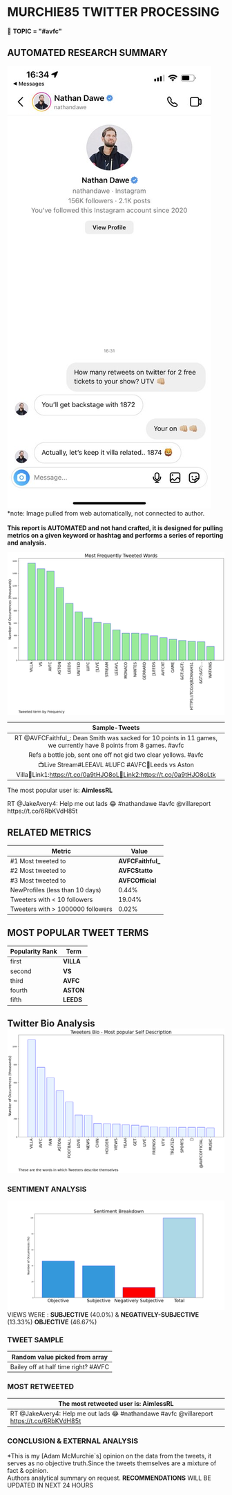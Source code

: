 # MURCHIE85 TWITTER PROCESSING 
&#x1F34E; **TOPIC = "#avfc"**

## AUTOMATED RESEARCH SUMMARY

![image](assets/2022-10-02hashtagImage.png)*note: Image pulled from web automatically, not connected to author.
<br></br>
<b> This report is AUTOMATED and not hand crafted, it is designed for pulling metrics on a given keyword or hashtag and performs a series of reporting and analysis.</b>



![image](assets/2022-10-02TWEETS.png)



|                **Sample-Tweets**        |
| :-------------: |
| RT @AVFCFaithful_: Dean Smith was sacked for 10 points in 11 games, we currently have 8 points from 8 games. #avfc |
| Refs a bottle job, sent one off not gid two clear yellows. #avfc |
| 📺Live Stream#LEEAVL #LUFC #AVFC🔴Leeds vs Aston Villa🔗Link1:https://t.co/0a9tHJO8oL🔗Link2:https://t.co/0a9tHJO8oLtk |

The most popular user is: **AimlessRL**
<div class="alert alert-block alert-danger"> RT @JakeAvery4: Help me out lads 😂 #nathandawe #avfc @villareport https://t.co/6RbKVdH85t</div>

## RELATED METRICS<br>
| Metric | Value |
| ------------- | ------------- |
| #1 Most tweeted to  | **AVFCFaithful_** |
| #2 Most tweeted to  | **AVFCStatto** |
| #3 Most tweeted to  | **AVFCOfficial** |
| NewProfiles (less than 10 days) | 0.44%  |
| Tweeters with < 10 followers  | 19.04%|
| Tweeters with > 1000000 followers  | 0.02%  |



## MOST POPULAR TWEET TERMS 


| Popularity Rank  | Term |
| ------------- | ------------- |
| first  | **VILLA**  |
| second  | **VS**  |
| third  | **AVFC** |
| fourth  | **ASTON**  |
| fifth  | **LEEDS**  |


## Twitter Bio Analysis![image](assets/2022-10-02BIO.png)
### SENTIMENT ANALYSIS
![image](assets/2022-10-02sentiment.png)
VIEWS WERE : **SUBJECTIVE**  (40.0%) & **NEGATIVELY-SUBJECTIVE** (13.33%) **OBJECTIVE** (46.67%)

### TWEET SAMPLE 
| Random value picked from array |
| ------------- |
|Bailey off at half time right?  #AVFC |

### MOST RETWEETED 

| The most retweeted user is: **AimlessRL**  |
| ------------- |
| RT @JakeAvery4: Help me out lads 😂 #nathandawe #avfc @villareport https://t.co/6RbKVdH85t |

### CONCLUSION & EXTERNAL ANALYSIS

*This is my [Adam McMurchie`s] opinion on the data from the tweets, it serves as no objective truth.Since the tweets themselves are a mixture of fact & opinion.<br>
Authors analytical summary on request.
**RECOMMENDATIONS** WILL BE UPDATED IN NEXT  24 HOURS <br>
